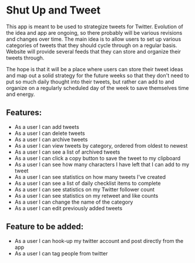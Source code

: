 # Shut Up and Tweet

This app is meant to be used to strategize tweets for Twitter. Evolution of the idea and app are ongoing, so there probably will be various revisions and changes over time. The main idea is to allow users to set up various categories of tweets that they should cycle through on a regular basis.  Website will provide several feeds that they can store and organize their tweets through.

The hope is that it will be a place where users can store their tweet ideas and map out a solid strategy for the future weeks so that they don't need to put so much daily thought into their tweets, but rather can add to and organize on a regularly scheduled day of the week to save themselves time and energy.

## Features:

* As a user I can add tweets
* As a user I can delete tweets
* As a user I can archive tweets
* As a user I can view tweets by category, ordered from oldest to newest
* As a user I can see a list of archived tweets
* As a user I can click a copy button to save the tweet to my clipboard
* As a user I can see how many characters I have left that I can add to my tweet
* As a user I can see statistics on how many tweets I've created
* As a user I can see a list of daily checklist items to complete
* As a user I can see statistics on my Twitter follower count
* As a user I can see statistics on my retweet and like counts
* As a user I can change the name of the category
* As a user I can edit previously added tweets

## Feature to be added:

* As a user I can hook-up my twitter account and post directly from the app
* As a user I can tag people from twitter
